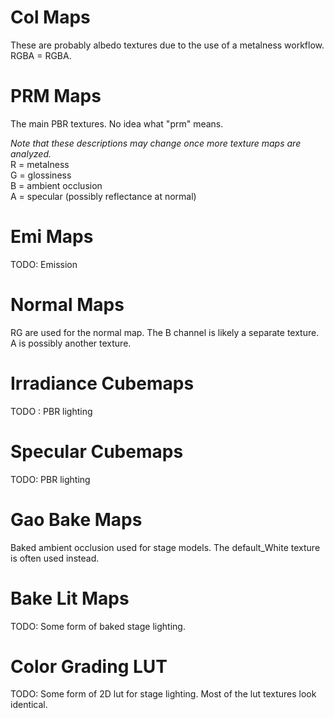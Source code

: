 # Col Maps
These are probably albedo textures due to the use of a metalness workflow.
RGBA = RGBA.

# PRM Maps
The main PBR textures. No idea what "prm" means.

*Note that these descriptions may change once more texture maps are analyzed.*  
R = metalness  
G = glossiness  
B = ambient occlusion  
A = specular (possibly reflectance at normal)  

# Emi Maps
TODO: Emission

# Normal Maps
RG are used for the normal map. The B channel is likely a separate texture. A is possibly another
texture.

# Irradiance Cubemaps
TODO : PBR lighting

# Specular Cubemaps
TODO: PBR lighting

# Gao Bake Maps
Baked ambient occlusion used for stage models. The default_White texture is often used instead.

# Bake Lit Maps
TODO: Some form of baked stage lighting.

# Color Grading LUT
TODO: Some form of 2D lut for stage lighting. Most of the lut textures look identical.
